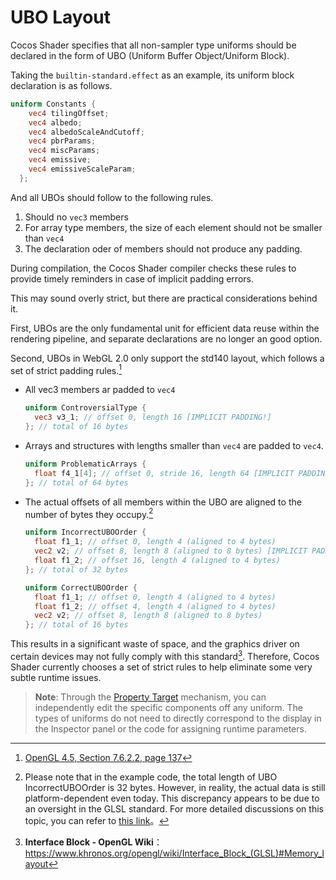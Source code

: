# UBO Layout

Cocos Shader specifies that all non-sampler type uniforms should be declared in the form of UBO (Uniform Buffer Object/Uniform Block).

Taking the `builtin-standard.effect` as an example, its uniform block declaration is as follows.

```glsl
uniform Constants {
    vec4 tilingOffset;
    vec4 albedo;
    vec4 albedoScaleAndCutoff;
    vec4 pbrParams;
    vec4 miscParams;
    vec4 emissive;
    vec4 emissiveScaleParam;
  };
```

And all UBOs should follow to the following rules.
1. Should no `vec3` members
2. For array type members, the size of each element should not be smaller than `vec4`
3. The declaration oder of members should not produce any padding.

During compilation, the Cocos Shader compiler checks these rules to provide timely reminders in case of implicit padding errors.

This may sound overly strict, but there are practical considerations behind it.

First, UBOs are the only fundamental unit for efficient data reuse within the rendering pipeline, and separate declarations are no longer an good option.

Second, UBOs in WebGL 2.0 only support the std140 layout, which follows a set of strict padding rules.[^1]

- All vec3 members ar padded to `vec4`

  ```glsl
  uniform ControversialType {
    vec3 v3_1; // offset 0, length 16 [IMPLICIT PADDING!]
  }; // total of 16 bytes
  ```

- Arrays and structures with lengths smaller than `vec4` are padded to `vec4`.

  ```glsl
  uniform ProblematicArrays {
    float f4_1[4]; // offset 0, stride 16, length 64 [IMPLICIT PADDING!]
  }; // total of 64 bytes
  ```

- The actual offsets of all members within the UBO are aligned to the number of bytes they occupy.[^2]

  ```glsl
  uniform IncorrectUBOOrder {
    float f1_1; // offset 0, length 4 (aligned to 4 bytes)
    vec2 v2; // offset 8, length 8 (aligned to 8 bytes) [IMPLICIT PADDING!]
    float f1_2; // offset 16, length 4 (aligned to 4 bytes)
  }; // total of 32 bytes

  uniform CorrectUBOOrder {
    float f1_1; // offset 0, length 4 (aligned to 4 bytes)
    float f1_2; // offset 4, length 4 (aligned to 4 bytes)
    vec2 v2; // offset 8, length 8 (aligned to 8 bytes)
  }; // total of 16 bytes
  ```

This results in a significant waste of space, and the graphics driver on certain devices may not fully comply with this standard[^3]. Therefore, Cocos Shader currently chooses a set of strict rules to help eliminate some very subtle runtime issues.

> **Note**: Through the [Property Target](pass-parameter-list.md#Properties) mechanism, you can independently edit the specific components off any uniform. The types of uniforms do not need to directly correspond to the display in the Inspector panel or the code for assigning runtime parameters.

[^1]: [OpenGL 4.5, Section 7.6.2.2, page 137](http://www.opengl.org/registry/doc/glspec45.core.pdf#page=159)

[^2]: Please note that in the example code, the total length of UBO IncorrectUBOOrder is 32 bytes. However, in reality, the actual data is still platform-dependent even today. This discrepancy appears to be due to an oversight in the GLSL standard. For more detailed discussions on this topic, you can refer to [this link](https://bugs.chromium.org/p/chromium/issues/detail?id=988988)。

[^3]: **Interface Block - OpenGL Wiki**：<https://www.khronos.org/opengl/wiki/Interface_Block_(GLSL)#Memory_layout>
